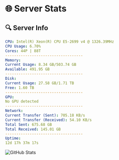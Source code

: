 # 🌐 Server Stats
## 🔍 Server Info
```yaml
CPU: Intel(R) Xeon(R) CPU E5-2699 v4 @ 1326.39MHz
CPU Usage: 6.70%
Cores: 44P | 88T
-----------------------------------
Memory:
Current Usage: 8.34 GB/503.74 GB
Available: 491.95 GB
-----------------------------------
Disk:
Current Usage: 27.58 GB/1.71 TB
Free: 1.60 TB
-----------------------------------
GPU:
No GPU detected
-----------------------------------
Network:
Current Transfer (Sent): 705.18 KB/s
Current Transfer (Received): 54.10 KB/s
Total Sent: 675.68 GB
Total Received: 145.01 GB
-----------------------------------
Uptime:
12d 17h 37m 17s
```
![GitHub Stats](https://img.shields.io/badge/Updated-2025-05-02_10:46:05-blue)